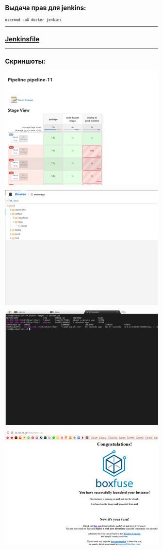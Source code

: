 ## Выдача прав для jenkins:
```shell
usermod -aG docker jenkins
```
---
##  [Jenkinsfile](https://github.com/withoutspleen/DevOps-engineer/tree/main/practice11/Jenkinsfile)

---

##  Скриншоты:

![](IMG/pipeline.png?raw=true)

![](IMG/nexus.png?raw=true)

![](IMG/moba.png?raw=true)

![](IMG/boxfuse.png?raw=true)

